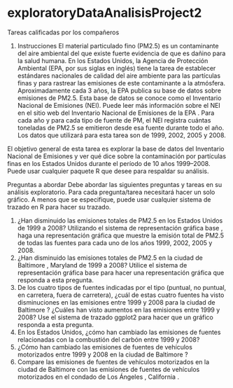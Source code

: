 # exploratoryDataAnalisisProject2
Tareas calificadas por los compañeros


1.	Instrucciones
El material particulado fino (PM2.5) es un contaminante del aire ambiental del que existe fuerte evidencia de que es dañino para la salud humana. En los Estados Unidos, la Agencia de Protección Ambiental (EPA, por sus siglas en inglés) tiene la tarea de establecer estándares nacionales de calidad del aire ambiente para las partículas finas y para rastrear las emisiones de este contaminante a la atmósfera. Aproximadamente cada 3 años, la EPA publica su base de datos sobre emisiones de PM2.5. Esta base de datos se conoce como el Inventario Nacional de Emisiones (NEI). Puede leer más información sobre el NEI en el sitio web del Inventario Nacional de Emisiones de la EPA .
Para cada año y para cada tipo de fuente de PM, el NEI registra cuántas toneladas de PM2.5 se emitieron desde esa fuente durante todo el año. Los datos que utilizará para esta tarea son de 1999, 2002, 2005 y 2008.

El objetivo general de esta tarea es explorar la base de datos del Inventario Nacional de Emisiones y ver qué dice sobre la contaminación por partículas finas en los Estados Unidos durante el período de 10 años 1999–2008. Puede usar cualquier paquete R que desee para respaldar su análisis.

Preguntas a abordar
Debe abordar las siguientes preguntas y tareas en su análisis exploratorio. Para cada pregunta/tarea necesitará hacer un solo gráfico. A menos que se especifique, puede usar cualquier sistema de trazado en R para hacer su trazado.
1.	¿Han disminuido las emisiones totales de PM2.5 en los Estados Unidos de 1999 a 2008? Utilizando el  sistema de representación gráfica base  , haga una representación gráfica que muestre la  emisión total de  PM2.5 de todas las fuentes para cada uno de los años 1999, 2002, 2005 y 2008.
2.	¿Han disminuido las emisiones totales de PM2.5 en la  ciudad de Baltimore , Maryland de 1999 a 2008? Utilice el  sistema de representación gráfica base  para hacer una representación gráfica que responda a esta pregunta.
3.	De los cuatro tipos de fuentes indicadas por el tipo (puntual, no puntual, en carretera, fuera de carretera), ¿cuál de estas cuatro fuentes ha visto disminuciones en las emisiones entre 1999 y 2008 para  la ciudad de Baltimore ? ¿Cuáles han visto aumentos en las emisiones entre 1999 y 2008? Use el  sistema de trazado ggplot2  para hacer que un gráfico responda a esta pregunta.
4.	En los Estados Unidos, ¿cómo han cambiado las emisiones de fuentes relacionadas con la combustión del carbón entre 1999 y 2008?
5.	¿Cómo han cambiado las emisiones de fuentes de vehículos motorizados entre 1999 y 2008 en  la ciudad de Baltimore ?
6.	Compare las emisiones de fuentes de vehículos motorizados en la ciudad de Baltimore con las emisiones de fuentes de vehículos motorizados en  el condado de Los Ángeles , California .
